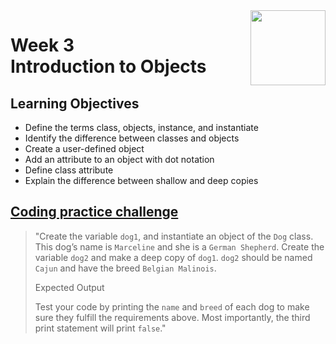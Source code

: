 <a href="../">
  <img src="/img/Java_Object_Basics_Functions,_Recursion,_and_Objects_logo.avif" width="120" align="right">
</a>

# Week 3 <br> Introduction to Objects

## Learning Objectives
- Define the terms class, objects, instance, and instantiate
- Identify the difference between classes and objects
- Create a user-defined object
- Add an attribute to an object with dot notation
- Define class attribute
- Explain the difference between shallow and deep copies

## [Coding practice challenge](./LabChallenge.java)

>"Create the variable `dog1`, and instantiate an object of the `Dog` class. This dog’s name is `Marceline` and she is a `German Shepherd`. Create the variable `dog2` and make a deep copy of `dog1`. `dog2` should be named `Cajun` and have the breed `Belgian Malinois`.
>
>Expected Output
>
>Test your code by printing the `name` and `breed` of each dog to make sure they fulfill the requirements above. Most importantly, the third print statement will print `false`."
